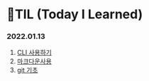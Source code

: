 # 🌱TIL (Today I Learned)

### 2022.01.13

1. [CLI 사용하기](.\startcamp\CLI.md)
2. [마크다운사용](./startcamp/markdown.md)
3. [git 기초](./startcamp/git.md)



